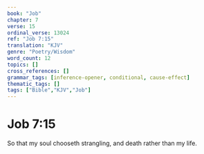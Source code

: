 ```yaml
---
book: "Job"
chapter: 7
verse: 15
ordinal_verse: 13024
ref: "Job 7:15"
translation: "KJV"
genre: "Poetry/Wisdom"
word_count: 12
topics: []
cross_references: []
grammar_tags: [inference-opener, conditional, cause-effect]
thematic_tags: []
tags: ["Bible","KJV","Job"]
---
```


# Job 7:15

So that my soul chooseth strangling, and death rather than my life.
